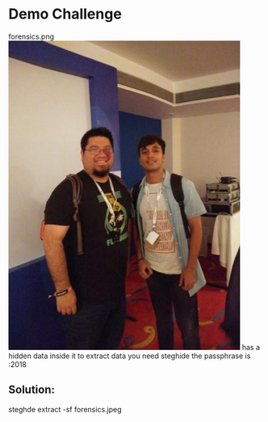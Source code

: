 # Demo Challenge
forensics.png 
![Forensics](../Images/forensics.jpeg) 
has a hidden data inside it to extract data
you need steghide the passphrase is :2018


## Solution:
steghde extract -sf forensics.jpeg
